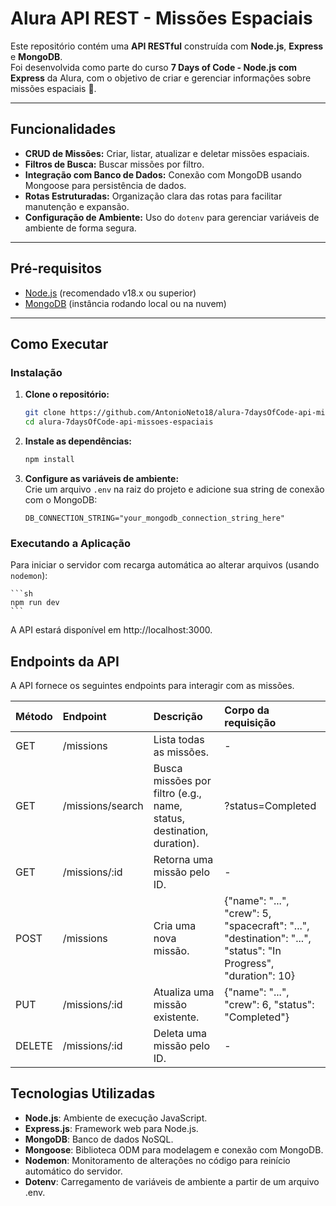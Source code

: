 # Alura API REST - Missões Espaciais

Este repositório contém uma **API RESTful** construída com **Node.js**, **Express** e **MongoDB**.  
Foi desenvolvida como parte do curso **7 Days of Code - Node.js com Express** da Alura, com o objetivo de criar e gerenciar informações sobre missões espaciais 🚀.

---

## Funcionalidades

- **CRUD de Missões:** Criar, listar, atualizar e deletar missões espaciais.  
- **Filtros de Busca:** Buscar missões por filtro.  
- **Integração com Banco de Dados:** Conexão com MongoDB usando Mongoose para persistência de dados.  
- **Rotas Estruturadas:** Organização clara das rotas para facilitar manutenção e expansão.  
- **Configuração de Ambiente:** Uso do `dotenv` para gerenciar variáveis de ambiente de forma segura.

---

## Pré-requisitos

- [Node.js](https://nodejs.org/) (recomendado v18.x ou superior)  
- [MongoDB](https://www.mongodb.com/) (instância rodando local ou na nuvem)

---

## Como Executar

### Instalação

1. **Clone o repositório:**  
    ```sh
    git clone https://github.com/AntonioNeto18/alura-7daysOfCode-api-missoes-espaciais.git
    cd alura-7daysOfCode-api-missoes-espaciais
    ```

2. **Instale as dependências:**  
    ```sh
    npm install
    ```

3. **Configure as variáveis de ambiente:**  
    Crie um arquivo `.env` na raiz do projeto e adicione sua string de conexão com o MongoDB:
    ```env
    DB_CONNECTION_STRING="your_mongodb_connection_string_here"
    ```

### Executando a Aplicação

Para iniciar o servidor com recarga automática ao alterar arquivos (usando `nodemon`):

    ```sh
    npm run dev
    ```
A API estará disponível em http://localhost:3000.

## Endpoints da API 
A API fornece os seguintes endpoints para interagir com as missões. 
 
| Método | Endpoint | Descrição | Corpo da requisição |
| :----- | :-------------------- | :------------------------------- | :------------------------------- | 
| GET | /missions | Lista todas as missões.         | - | 
| GET | /missions/search | Busca missões por filtro (e.g., name, status, destination, duration). | ?status=Completed | 
| GET | /missions/:id | Retorna uma missão pelo ID. | - | 
| POST | /missions | Cria uma nova missão. | {"name": "...", "crew": 5, "spacecraft": "...", "destination": "...", "status": "In Progress", "duration": 10} | 
| PUT | /missions/:id | Atualiza uma missão existente. | {"name": "...", "crew": 6, "status": "Completed"} | 
| DELETE| /missions/:id | Deleta uma missão pelo ID. | - |

## Tecnologias Utilizadas
- **Node.js**: Ambiente de execução JavaScript. 
- **Express.js**: Framework web para Node.js. 
- **MongoDB**: Banco de dados NoSQL. 
- **Mongoose**: Biblioteca ODM para modelagem e conexão com MongoDB. 
- **Nodemon**: Monitoramento de alterações no código para reinício automático do servidor. 
- **Dotenv**: Carregamento de variáveis de ambiente a partir de um arquivo .env.